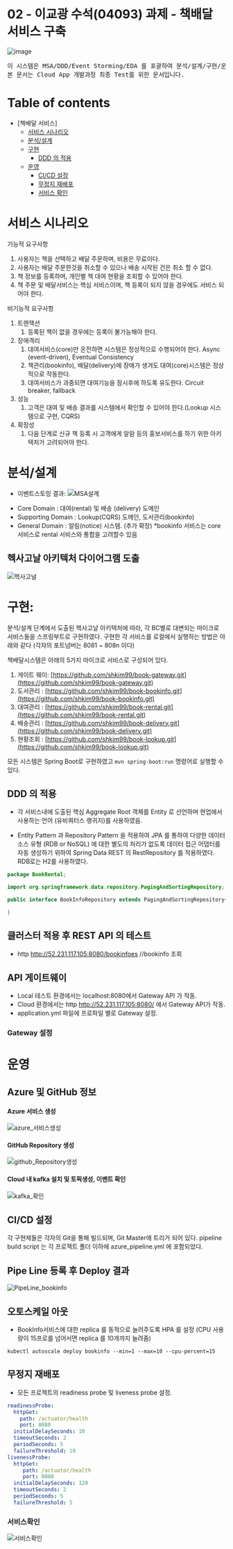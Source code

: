 # 02 - 이교광 수석(04093) 과제 - 책배달 서비스 구축

![image](https://user-images.githubusercontent.com/48976696/79927995-84614600-847c-11ea-9937-55cbcffff6cd.jpg)
<pre>
이 시스템은 MSA/DDD/Event Storming/EDA 를 포괄하여 분석/설계/구현/운영 전단계로 구성하였습니다.
본 문서는 Cloud App 개발과정 최종 Test를 위한 문서입니다.
</pre>

# Table of contents

- [책배달 서비스]
  - [서비스 시나리오](#서비스-시나리오)
  - [분석/설계](#분석설계)
  - [구현](#구현)
    - [DDD 의 적용](#ddd-의-적용)
  - [운영](#운영)
    - [CI/CD 설정](#cicd-설정)
    - [무정지 재배포](#무정지-재배포)
    - [서비스 확인](#서비스확인)
        

# 서비스 시나리오
기능적 요구사항
1. 사용자는 책을 선택하고 배달 주문하며, 비용은 무료이다.
2. 사용자는 배달 주문한것을 취소할 수 있으나 배송 시작된 건은 취소 할 수 없다.
3. 책 정보를 등록하며, 개인별 책 대여 현황을 조회할 수 있어야 한다.
4. 책 주문 및 배달서비스는 핵심 서비스이며, 책 등록이 되지 않을 경우에도 서비스 되어야 한다.

비기능적 요구사항
1. 트랜잭션
    1. 등록된 책이 없을 경우에는 등록이 불가능해야 한다. 
2. 장애격리
    1. 대여서비스(core)만 온전하면 시스템은 정상적으로 수행되어야 한다.  Async (event-driven), Eventual Consistency
    2. 책관리(bookinfo), 배달(delivery)에 장애가 생겨도 대여(core)시스템은 정상적으로 작동한다.
    3. 대여서비스가 과중되면 대여기능을 잠시후에 하도록 유도한다.  Circuit breaker, fallback
3. 성능
    1. 고객은 대여 및 배송 결과를 시스템에서 확인할 수 있어야 한다.(Lookup 시스템으로 구현, CQRS)
4. 확장성
    1. 다음 단계로 신규 책 등록 시 고객에게 알람 등의 홍보서비스를 하기 위한 아키텍처가 고려되어야 한다.

# 분석/설계

* 이벤트스토밍 결과: 
![MSA설계](https://user-images.githubusercontent.com/48976696/79943830-e9c92d00-84a4-11ea-99a6-153e96985c0c.PNG)
- Core Domain : 대여(rental) 및 배송 (delivery) 도메인
- Supporting Domain : Lookup(CQRS) 도메인, 도서관리(bookinfo)
- General Domain : 알림(notice) 시스템.  (추가 확장)
*bookinfo 서비스는 core 서비스로 rental 서비스와 통합을 고려할수 있음

## 헥사고날 아키텍처 다이어그램 도출
![헥사고널](https://user-images.githubusercontent.com/48976696/80046262-1896e000-8545-11ea-8191-72e52ee402a2.PNG)



# 구현:
분석/설계 단계에서 도출된 헥사고날 아키텍처에 따라, 각 BC별로 대변되는 마이크로 서비스들을 스프링부트로 구현하였다. 구현한 각 서비스를 로컬에서 실행하는 방법은 아래와 같다 (각자의 포트넘버는 8081 ~ 808n 이다)

책배달시스템은 아래의 5가지 마이크로 서비스로 구성되어 있다.

1. 게이트 웨이: [https://github.com/shkim99/book-gateway.git](https://github.com/shkim99/book-gateway.git)
1. 도서관리   : [https://github.com/shkim99/book-bookinfo.git](https://github.com/shkim99/book-bookinfo.git)
1. 대여관리   : [https://github.com/shkim99/book-rental.git](https://github.com/shkim99/book-rental.git)
1. 배송관리   : [https://github.com/shkim99/book-delivery.git](https://github.com/shkim99/book-delivery.git)
1. 현황조회   : [https://github.com/shkim99/book-lookup.git](https://github.com/shkim99/book-lookup.git)

모든 시스템은 Spring Boot로 구현하였고 `mvn spring-boot:run` 명령어로 실행할 수 있다.

## DDD 의 적용

- 각 서비스내에 도출된 핵심 Aggregate Root 객체를 Entity 로 선언하며 현업에서 사용하는 언어 (유비쿼터스 랭귀지)를 사용하였음.

- Entity Pattern 과 Repository Pattern 을 적용하여 JPA 를 통하여 다양한 데이터소스 유형 (RDB or NoSQL) 에 대한 별도의 처리가 없도록 데이터 접근 어댑터를 자동 생성하기 위하여 Spring Data REST 의 RestRepository 를 적용하였다.
RDB로는 H2를 사용하였다. 
``` java
package BookRental;

import org.springframework.data.repository.PagingAndSortingRepository;

public interface BookInfoRepository extends PagingAndSortingRepository<BookInfo, Long>{

}
```

## 클러스터 적용 후 REST API 의 테스트
- http http://52.231.117.105:8080/bookinfoes     		//bookinfo 조회


## API 게이트웨이
- Local 테스트 환경에서는 localhost:8080에서 Gateway API 가 작동.
- Cloud 환경에서는 http http://52.231.117.105:8080/ 에서 Gateway API가 작동.
- application.yml 파일에 프로파일 별로 Gateway 설정.
### Gateway 설정 

# 운영

## Azure 및 GitHub 정보
#### Azure 서비스 생성
![azure_서비스생성](https://user-images.githubusercontent.com/48976696/80047159-a247ad00-8547-11ea-8b8d-3c37a20dc9cd.PNG)


#### GitHub Repository 생성
![github_Repository생성](https://user-images.githubusercontent.com/48976696/80047216-cc00d400-8547-11ea-9c2c-79fc3c98b87c.PNG)

#### Cloud 내 kafka 설치 및 토픽생성, 이벤트 확인
![kafka_확인](https://user-images.githubusercontent.com/48976696/80047285-fbafdc00-8547-11ea-8db6-4c681fea3cda.PNG)


## CI/CD 설정

각 구현체들은 각자의 Git을 통해 빌드되며, Git Master에 트리거 되어 있다. pipeline build script 는 각 프로젝트 폴더 이하에 azure_pipeline.yml 에 포함되었다.

##  Pipe Line 등록 후  Deploy 결과
![PipeLine_bookinfo](https://user-images.githubusercontent.com/48976696/80052286-48e67a80-8555-11ea-8117-7f68f2a164ce.PNG)


## 오토스케일 아웃
- BookInfo서비스에 대한 replica 를 동적으로 늘려주도록 HPA 를 설정 (CPU 사용량이 15프로를 넘어서면 replica 를 10개까지 늘려줌)
```
kubectl autoscale deploy bookinfo --min=1 --max=10 --cpu-percent=15
```

## 무정지 재배포
- 모든 프로젝트의 readiness probe 및 liveness probe 설정.
```yaml
readinessProbe:
  httpGet:
    path: /actuator/health
    port: 8080
  initialDelaySeconds: 10
  timeoutSeconds: 2
  periodSeconds: 5
  failureThreshold: 10
livenessProbe:
  httpGet:
     path: /actuator/health
     port: 8080
  initialDelaySeconds: 120
  timeoutSeconds: 2
  periodSeconds: 5
  failureThreshold: 5
```
### 서비스확인
![서비스확인](https://user-images.githubusercontent.com/48976696/80066931-dfc42e80-8577-11ea-83eb-72252da4c96a.PNG)
